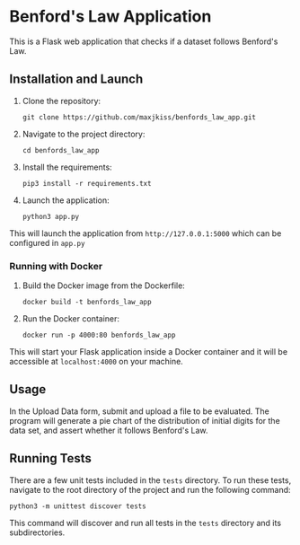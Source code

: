 # Benford's Law Application

This is a Flask web application that checks if a dataset follows Benford's Law.

## Installation and Launch

1. Clone the repository:

   ```git clone https://github.com/maxjkiss/benfords_law_app.git```
2. Navigate to the project directory:

   ```cd benfords_law_app```
  
3. Install the requirements:

   ```pip3 install -r requirements.txt```
  
4. Launch the application:

   ```python3 app.py```

This will launch the application from `http://127.0.0.1:5000` which can be configured in `app.py`


### Running with Docker

1. Build the Docker image from the Dockerfile:

   ``` docker build -t benfords_law_app ```

2. Run the Docker container:

   ``` docker run -p 4000:80 benfords_law_app ```

This will start your Flask application inside a Docker container and it will be accessible at `localhost:4000` on your machine.

## Usage

In the Upload Data form, submit and upload a file to be evaluated. The program will generate a pie chart of the distribution of initial digits for the data set, and assert whether it follows Benford's Law.

## Running Tests

There are a few unit tests included in the `tests` directory. To run these tests, navigate to the root directory of the project and run the following command:

``` python3 -m unittest discover tests ```

This command will discover and run all tests in the `tests` directory and its subdirectories.